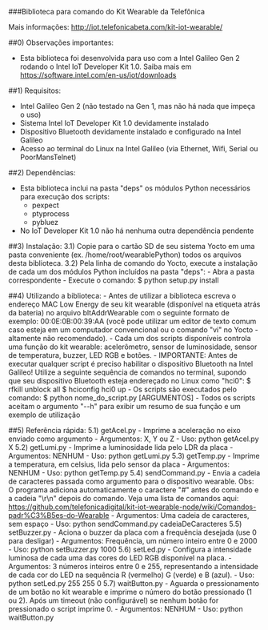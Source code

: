 ###Biblioteca para comando do Kit Wearable da Telefônica

Mais informações: http://iot.telefonicabeta.com/kit-iot-wearable/

##0) Observações importantes:
- Esta biblioteca foi desenvolvida para uso com a Intel Galileo Gen 2 rodando o Intel IoT Developer Kit 1.0. Saiba mais em https://software.intel.com/en-us/iot/downloads

##1) Requisitos:
- Intel Galileo Gen 2 (não testado na Gen 1, mas não há nada que impeça o uso)
- Sistema Intel IoT Developer Kit 1.0 devidamente instalado
- Dispositivo Bluetooth devidamente instalado e configurado na Intel Galileo
- Acesso ao terminal do Linux na Intel Galileo (via Ethernet, Wifi, Serial ou PoorMansTelnet)

##2) Dependências:
- Esta biblioteca inclui na pasta "deps" os módulos Python necessários para execução dos scripts:
	- pexpect
	- ptyprocess
	- pybluez
- No IoT Developer Kit 1.0 não há nenhuma outra dependência pendente

##3) Instalação:
3.1) Copie para o cartão SD de seu sistema Yocto em uma pasta conveniente (ex. /home/root/wearablePython) todos os arquivos desta biblioteca.
3.2) Pela linha de comando do Yocto, execute a instalação de cada um dos módulos Python incluídos na pasta "deps":
	- Abra a pasta correspondente
	- Execute o comando: $ python setup.py install

##4) Utilizando a biblioteca:
	- Antes de utilizar a biblioteca escreva o endereço MAC Low Energy de seu kit wearable (disponível na etiqueta atrás da bateria) no arquivo bltAddrWearable com o seguinte formato de exemplo: 00:0E:0B:00:39:AA (você pode utilizar um editor de texto comum caso esteja em um computador convencional ou o comando "vi" no Yocto - altamente não recomendado).
	- Cada um dos scripts disponíveis controla uma função do kit wearable: acelerômetro, sensor de luminosidade, sensor de temperatura, buzzer, LED RGB e botões.
	- IMPORTANTE: Antes de executar qualquer script é preciso habilitar o dispositivo Bluetooth na Intel Galileo! Utilize a seguinte sequência de comandos no terminal, supondo que seu dispositivo Bluetooth esteja endereçado no Linux como "hci0":
		$ rfkill unblock all
		$ hciconfig hci0 up
	- Os scripts são executados pelo comando: 
		$ python nome_do_script.py [ARGUMENTOS]
	- Todos os scripts aceitam o argumento "--h" para exibir um resumo de sua função e um exemplo de utilização

##5) Referência rápida:
5.1) getAcel.py
	- Imprime a aceleração no eixo enviado como argumento
	- Argumentos: X, Y ou Z
	- Uso: python getAcel.py X
5.2) getLumi.py
	- Imprime a luminosidade lida pelo LDR da placa
	- Argumentos: NENHUM
	- Uso: python getLumi.py
5.3) getTemp.py
	- Imprime a temperatura, em celsius, lida pelo sensor da placa
	- Argumentos: NENHUM
	- Uso: python getTemp.py
5.4) sendCommand.py
	- Envia a cadeia de caracteres passada como argumento para o dispositivo wearable. Obs: O programa adiciona automaticamente o caractere "#" antes do comando e a cadeia "\r\n" depois do comando. Veja uma lista de comandos aqui: https://github.com/telefonicadigital/kit-iot-wearable-node/wiki/Comandos-padr%C3%B5es-do-Wearable
	- Argumentos: Uma cadeia de caracteres, sem espaço
	- Uso: python sendCommand.py cadeiaDeCaracteres
5.5) setBuzzer.py
	- Aciona o buzzer da placa com a frequência desejada (use 0 para desligar)
	- Argumentos: Frequência, um número inteiro entre 0 e 2000
	- Uso: python setBuzzer.py 1000
5.6) setLed.py
	- Configura a intensidade luminosa de cada uma das cores do LED RGB disponível na placa.
	- Argumentos: 3 números inteiros entre 0 e 255, representando a intensidade de cada cor do LED na sequência R (vermelho) G (verde) e B (azul).
	- Uso: python setLed.py 255 255 0
5.7) waitButton.py
	- Aguarda o pressionamento de um botão no kit wearable e imprime o número do botão pressionado (1 ou 2). Após um timeout (não configurável) se nenhum botão for pressionado o script imprime 0.
	- Argumentos: NENHUM
	- Uso: python waitButton.py
